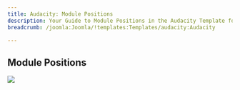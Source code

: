 ```yaml
---
title: Audacity: Module Positions
description: Your Guide to Module Positions in the Audacity Template for Joomla
breadcrumb: /joomla:Joomla/!templates:Templates/audacity:Audacity

---
```


Module Positions
-----

![][positions]

[positions]: assets/positions.png

